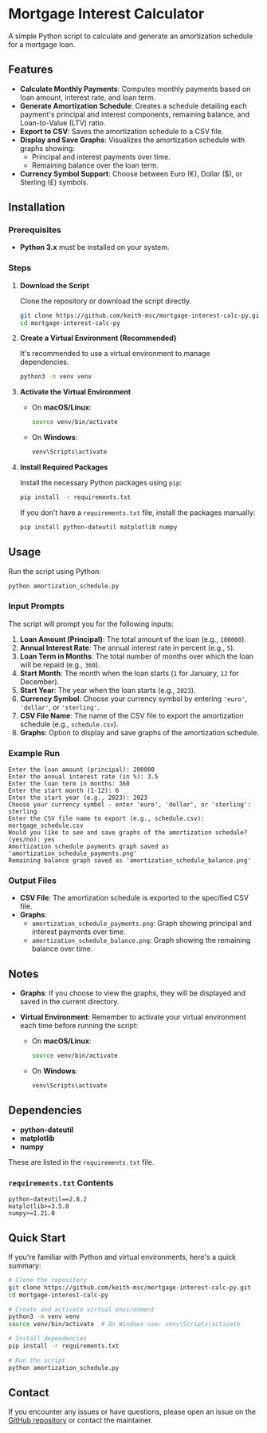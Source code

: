 # Mortgage Interest Calculator

A simple Python script to calculate and generate an amortization schedule for a mortgage loan.

## Features

- **Calculate Monthly Payments**: Computes monthly payments based on loan amount, interest rate, and loan term.
- **Generate Amortization Schedule**: Creates a schedule detailing each payment's principal and interest components, remaining balance, and Loan-to-Value (LTV) ratio.
- **Export to CSV**: Saves the amortization schedule to a CSV file.
- **Display and Save Graphs**: Visualizes the amortization schedule with graphs showing:
  - Principal and interest payments over time.
  - Remaining balance over the loan term.
- **Currency Symbol Support**: Choose between Euro (€), Dollar ($), or Sterling (£) symbols.

## Installation

### Prerequisites

- **Python 3.x** must be installed on your system.

### Steps

1. **Download the Script**

   Clone the repository or download the script directly.

   ```bash
   git clone https://github.com/keith-msc/mortgage-interest-calc-py.git
   cd mortgage-interest-calc-py
   ```

2. **Create a Virtual Environment (Recommended)**

   It's recommended to use a virtual environment to manage dependencies.

   ```bash
   python3 -m venv venv
   ```

3. **Activate the Virtual Environment**

   - On **macOS/Linux**:

     ```bash
     source venv/bin/activate
     ```

   - On **Windows**:

     ```bash
     venv\Scripts\activate
     ```

4. **Install Required Packages**

   Install the necessary Python packages using `pip`:

   ```bash
   pip install -r requirements.txt
   ```

   If you don't have a `requirements.txt` file, install the packages manually:

   ```bash
   pip install python-dateutil matplotlib numpy
   ```

## Usage

Run the script using Python:

```bash
python amortization_schedule.py
```

### Input Prompts

The script will prompt you for the following inputs:

1. **Loan Amount (Principal)**: The total amount of the loan (e.g., `100000`).
2. **Annual Interest Rate**: The annual interest rate in percent (e.g., `5`).
3. **Loan Term in Months**: The total number of months over which the loan will be repaid (e.g., `360`).
4. **Start Month**: The month when the loan starts (`1` for January, `12` for December).
5. **Start Year**: The year when the loan starts (e.g., `2023`).
6. **Currency Symbol**: Choose your currency symbol by entering `'euro'`, `'dollar'`, or `'sterling'`.
7. **CSV File Name**: The name of the CSV file to export the amortization schedule (e.g., `schedule.csv`).
8. **Graphs**: Option to display and save graphs of the amortization schedule.

### Example Run

```plaintext
Enter the loan amount (principal): 200000
Enter the annual interest rate (in %): 3.5
Enter the loan term in months: 360
Enter the start month (1-12): 6
Enter the start year (e.g., 2023): 2023
Choose your currency symbol - enter 'euro', 'dollar', or 'sterling': sterling
Enter the CSV file name to export (e.g., schedule.csv): mortgage_schedule.csv
Would you like to see and save graphs of the amortization schedule? (yes/no): yes
Amortization schedule payments graph saved as 'amortization_schedule_payments.png'
Remaining balance graph saved as 'amortization_schedule_balance.png'
```

### Output Files

- **CSV File**: The amortization schedule is exported to the specified CSV file.
- **Graphs**:
  - `amortization_schedule_payments.png`: Graph showing principal and interest payments over time.
  - `amortization_schedule_balance.png`: Graph showing the remaining balance over time.

## Notes

- **Graphs**: If you choose to view the graphs, they will be displayed and saved in the current directory.
- **Virtual Environment**: Remember to activate your virtual environment each time before running the script:

  - On **macOS/Linux**:

    ```bash
    source venv/bin/activate
    ```

  - On **Windows**:

    ```bash
    venv\Scripts\activate
    ```

## Dependencies

- **python-dateutil**
- **matplotlib**
- **numpy**

These are listed in the `requirements.txt` file.

### `requirements.txt` Contents

```text
python-dateutil==2.8.2
matplotlib>=3.5.0
numpy>=1.21.0
```

## Quick Start

If you're familiar with Python and virtual environments, here's a quick summary:

```bash
# Clone the repository
git clone https://github.com/keith-msc/mortgage-interest-calc-py.git
cd mortgage-interest-calc-py

# Create and activate virtual environment
python3 -m venv venv
source venv/bin/activate  # On Windows use: venv\Scripts\activate

# Install dependencies
pip install -r requirements.txt

# Run the script
python amortization_schedule.py
```

## Contact

If you encounter any issues or have questions, please open an issue on the [GitHub repository](https://github.com/keith-msc/mortgage-interest-calc-py) or contact the maintainer.

